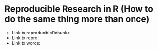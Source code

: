 Reproducible Research in R (How to do the same thing more than once)
======

- Link to reproducibleRchunks: [](https://github.com/brandmaier/reproducibleRchunks)
- Link to repro: [](https://github.com/aaronpeikert/repro)
- Link to worcs: [](https://github.com/cjvanlissa/worcs)

  
